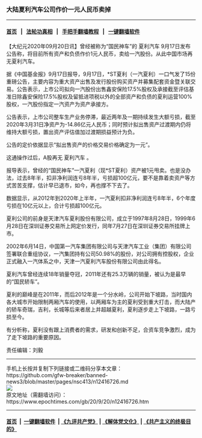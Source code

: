 ### 大陆夏利汽车公司作价一元人民币卖掉
------------------------

#### [首页](https://github.com/gfw-breaker/banned-news3/blob/master/README.md) &nbsp;&nbsp;|&nbsp;&nbsp; [法轮功真相](https://github.com/begood0513/basic/blob/master/README.md)  &nbsp;&nbsp;|&nbsp;&nbsp; [手把手翻墙教程](https://github.com/gfw-breaker/guides/wiki)  &nbsp;&nbsp;|&nbsp;&nbsp; [一键翻墙软件](https://github.com/gfw-breaker/nogfw/blob/master/README.md)  



<div><p>
 【大纪元2020年09月20日讯】曾经被称为“国民神车”的
 <ok href="https://www.epochtimes.com/gb/tag/%E5%A4%8F%E5%88%A9%E6%B1%BD%E8%BD%A6.html">
  夏利汽车
 </ok>
 9月17日发布公告称，将目前所有资产和负债作价1元人民币，卖给一汽股份。从此中国市场再无夏利汽车。
</p>
<p>
 据《中国基金报》9月17日报导，9月17日，*ST夏利（一汽夏利）一口气发了15份重磅公告，主要内容为重大资产出售及发行股份购买资产并募集配套资金暨关联交易。公告表示，上市公司拟向一汽股份出售鑫安保险17.5%股权及承接截至评估基准日除鑫安保险17.5%股权及留抵进项税以外的全部资产和负债的夏利运营100%股权，一汽股份指定一汽资产为资产承接方。
</p>
<p>
 公告表示，上市公司整车生产业务停滞，最近两年及一期持续发生大额亏损，截至2020年3月31日净资产为-14.86亿元人民币；同时预计拟出售资产过渡期内仍将维持大额亏损，置出资产评估值加过渡期损益预计为负。
</p>
<p>
 公告的定价依据显示“拟出售资产的价格交易价格确定为一元”。
</p>
<p>
 这通操作过后，A股再无
 <ok href="https://www.epochtimes.com/gb/tag/%E5%A4%8F%E5%88%A9%E6%B1%BD%E8%BD%A6.html">
  夏利汽车
 </ok>
 。
</p>
<p>
 报导表示，曾经的“国民神车”一汽夏利（现*ST夏利）资产被1元甩卖。也是没办法，过去8年半，扣非净利润连亏8年半，亏损超100亿元，要不是靠着卖资产等方式苦苦支撑，估计早已退市，如今，再也撑不下去了。
</p>
<p>
 数据显示，从2012年到2020年上半年，一汽夏利扣非净利润连亏8年半，6个年度亏损在10亿元以上，合计亏损超100亿元。
</p>
<p>
 夏利公司的前身是天津汽车夏利股份有限公司，成立于1997年8月28日，1999年6月28日在深圳证券交易所上网定价发行，同年7月27日在深圳证券交易所挂牌上市。
</p>
<p>
 2002年6月14日，中国第一汽车集团有限公司与天津汽车工业（集团）有限公司签署联合重组协议，一汽集团持有公司50.98%的股份，对公司拥有控股权，企业正式融入一汽体系之中，天津一汽夏利汽车股份有限公司由此得名。
</p>
<p>
 夏利汽车曾经连续18年销量夺冠，2011年还有25.3万辆的销量，被认为是最早的“国民轿车”。
</p>
<p>
 夏利的巅峰是在2011年，而后2012年是一个分水岭，公司开始下坡路，当时国内各大城市开始限制两厢汽车的使用，以两厢车为主的夏利受到重大打击，而大陆产的轿车奇瑞，吉利，长城等后来者居上并超越夏利，夏利逐步走上下坡路，一路亏损至今。
</p>
<p>
 有分析称，夏利没有跟上消费者的需求，研发和创新不足，合资车竞争激烈，成为了走下坡路的重要原因。
</p>
<p>
 责任编辑：刘毅
</p>
</div>
<hr/>
手机上长按并复制下列链接或二维码分享本文章：<br/>
https://github.com/gfw-breaker/banned-news3/blob/master/pages/nsc413/n12416726.md <br/>
<a href='https://github.com/gfw-breaker/banned-news3/blob/master/pages/nsc413/n12416726.md'><img src='https://github.com/gfw-breaker/banned-news3/blob/master/pages/nsc413/n12416726.md.png'/></a> <br/>
原文地址（需翻墙访问）：https://www.epochtimes.com/gb/20/9/20/n12416726.htm


------------------------
#### [首页](https://github.com/gfw-breaker/banned-news3/blob/master/README.md) &nbsp;|&nbsp; [一键翻墙软件](https://github.com/gfw-breaker/nogfw/blob/master/README.md) &nbsp;| [《九评共产党》](https://github.com/gfw-breaker/9ping.md/blob/master/README.md#九评之一评共产党是什么) | [《解体党文化》](https://github.com/gfw-breaker/jtdwh.md/blob/master/README.md) | [《共产主义的终极目的》](https://github.com/gfw-breaker/gczydzjmd.md/blob/master/README.md)


<img src='http://gfw-breaker.win/banned-news3/pages/nsc413/n12416726.md' width='0px' height='0px'/>
